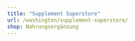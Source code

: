 ```yaml
---
title: "Supplement Superstore"
url: /washington/supplement-superstore/
shop: Nahrungsergänzung
---
```

